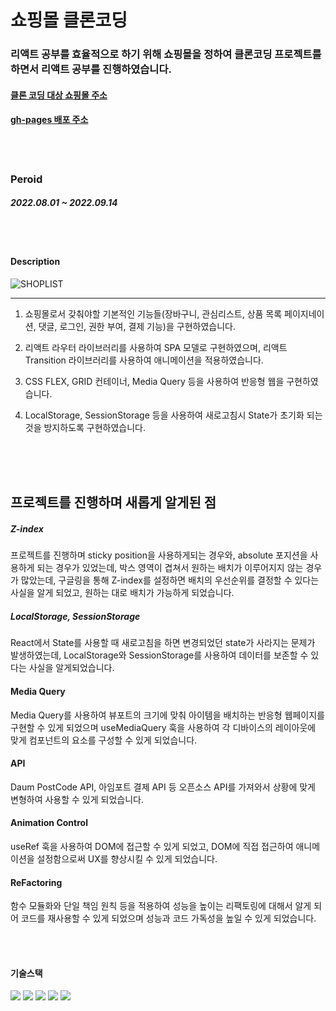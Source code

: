 # 쇼핑몰 클론코딩

### 리액트 공부를 효율적으로 하기 위해 쇼핑몰을 정하여 클론코딩 프로젝트를 하면서 리액트 공부를 진행하였습니다.

#### [클론 코딩 대상 쇼핑몰 주소](https://cabeza.co.kr/index.html)

#### [gh-pages 배포 주소](https://jaehyeok65.github.io/ReactShop)

<br />
<br />


### Peroid

##### 2022.08.01 ~ 2022.09.14

<br />
<br />


#### Description


![SHOPLIST](https://user-images.githubusercontent.com/62687875/186170498-d0c4ceff-79ac-4522-9531-5791c96c8968.PNG)

<hr />

1. 쇼핑몰로서 갖춰야할 기본적인 기능들(장바구니, 관심리스트, 상품 목록 페이지네이션, 댓글, 로그인, 권한 부여, 결제 기능)을 구현하였습니다.

2. 리액트 라우터 라이브러리를 사용하여 SPA 모델로 구현하였으며, 리액트 Transition 라이브러리를 사용하여 애니메이션을 적용하였습니다.

3. CSS FLEX, GRID 컨테이너, Media Query 등을 사용하여 반응형 웹을 구현하였습니다.

4. LocalStorage, SessionStorage 등을 사용하여 새로고침시 State가 초기화 되는 것을 방지하도록 구현하였습니다.






<br />
<br />
<br />


## 프로젝트를 진행하며 새롭게 알게된 점


##### Z-index

프로젝트를 진행하며 sticky position을 사용하게되는 경우와, absolute 포지션을 사용하게 되는 경우가 있었는데, 박스 영역이 겹쳐서 원하는 배치가 이루어지지 않는 경우가 많았는데, 구글링을 통해 Z-index를 설정하면 배치의 우선순위를 결정할 수 있다는 사실을 알게 되었고, 원하는 대로 배치가 가능하게 되었습니다.


##### LocalStorage, SessionStorage

React에서 State를 사용할 때 새로고침을 하면 변경되었던 state가 사라지는 문제가 발생하였는데, LocalStorage와 SessionStorage를 사용하여 데이터를 보존할 수 있다는 사실을 알게되었습니다.

#### Media Query

Media Query를 사용하여 뷰포트의 크기에 맞춰 아이템을 배치하는 반응형 웹페이지를 구현할 수 있게 되었으며 useMediaQuery 훅을 사용하여 각 디바이스의 레이아웃에 
맞게 컴포넌트의 요소를 구성할 수 있게 되었습니다.


#### API

Daum PostCode API, 아임포트 결제 API 등 오픈소스 API를 가져와서 상황에 맞게 변형하여 사용할 수 있게 되었습니다.


#### Animation Control


useRef 훅을 사용하여 DOM에 접근할 수 있게 되었고, DOM에 직접 접근하여 애니메이션을 설정함으로써 UX를 향상시킬 수 있게 되었습니다.


#### ReFactoring


함수 모듈화와 단일 책임 원칙 등을 적용하여 성능을 높이는 리팩토링에 대해서 알게 되어 코드를 재사용할 수 있게 되었으며 성능과 코드 가독성을 높일 수 있게 되었습니다. 

<br />
<br />

#### 기술스택

<img src="https://img.shields.io/badge/Firebase-FFCA28?style=flat-square&logo=firebase&logoColor=white"/> <img src="https://img.shields.io/badge/React-61DAFB?style=flat-square&logo=React&logoColor=white"/> <img src="https://img.shields.io/badge/JavaScript-RGBA27?style=flat-square&logo=javascript&logoColor=white"/> <img src="https://img.shields.io/badge/HTML5-BBBA27?style=flat-square&logo=html5&logoColor=white"/> <img src="https://img.shields.io/badge/CSS3-TTAA28?style=flat-square&logo=CSS3&logoColor=white"/>












